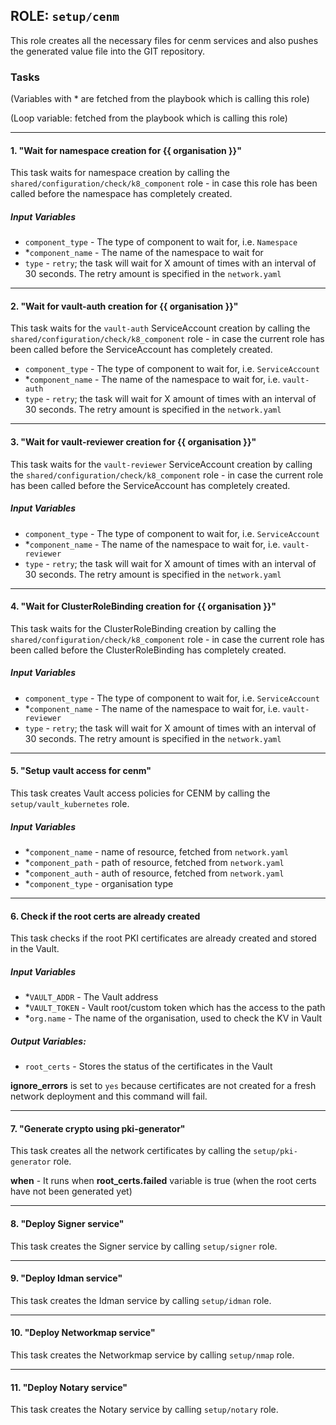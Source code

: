 ## ROLE: `setup/cenm`
This role creates all the necessary files for cenm services and also pushes the generated value file into the GIT repository.

### Tasks
(Variables with * are fetched from the playbook which is calling this role)

(Loop variable: fetched from the playbook which is calling this role)

---

#### 1. "Wait for namespace creation for {{ organisation }}"
This task waits for namespace creation by calling the `shared/configuration/check/k8_component` role - in case this role has been called before the namespace has completely created.
##### Input Variables
- `component_type` - The type of component to wait for, i.e. `Namespace`
- *`component_name` - The name of the namespace to wait for
- `type` - `retry`; the task will wait for X amount of times with an interval of 30 seconds. The retry amount is specified in the `network.yaml`

---

#### 2. "Wait for vault-auth creation for {{ organisation }}"
This task waits for the `vault-auth` ServiceAccount creation by calling the `shared/configuration/check/k8_component` role - in case the current role has been called before the ServiceAccount has completely created.
- `component_type` - The type of component to wait for, i.e. `ServiceAccount`
- *`component_name` - The name of the namespace to wait for, i.e. `vault-auth`
- `type` - `retry`; the task will wait for X amount of times with an interval of 30 seconds. The retry amount is specified in the `network.yaml`

---

#### 3. "Wait for vault-reviewer creation for {{ organisation }}"
This task waits for the `vault-reviewer` ServiceAccount creation by calling the `shared/configuration/check/k8_component` role - in case the current role has been called before the ServiceAccount has completely created.
##### Input Variables
- `component_type` - The type of component to wait for, i.e. `ServiceAccount`
- *`component_name` - The name of the namespace to wait for, i.e. `vault-reviewer`
- `type` - `retry`; the task will wait for X amount of times with an interval of 30 seconds. The retry amount is specified in the `network.yaml`

---

#### 4. "Wait for ClusterRoleBinding creation for {{ organisation }}"
This task waits for the ClusterRoleBinding creation by calling the `shared/configuration/check/k8_component` role - in case the current role has been called before the ClusterRoleBinding has completely created.
##### Input Variables
- `component_type` - The type of component to wait for, i.e. `ServiceAccount`
- *`component_name` - The name of the namespace to wait for, i.e. `vault-reviewer`
- `type` - `retry`; the task will wait for X amount of times with an interval of 30 seconds. The retry amount is specified in the `network.yaml`

---

#### 5. "Setup vault access for cenm"
This task creates Vault access policies for CENM by calling the `setup/vault_kubernetes` role.
##### Input Variables
- *`component_name` - name of resource, fetched from `network.yaml`
- *`component_path` - path of resource, fetched from `network.yaml`
- *`component_auth` - auth of resource, fetched from `network.yaml`
- *`component_type` - organisation type

---

#### 6. Check if the root certs are already created
This task checks if the root PKI certificates are already created and stored in the Vault.
##### Input Variables
- *`VAULT_ADDR` - The Vault address
- *`VAULT_TOKEN` - Vault root/custom token which has the access to the path
- *`org.name` - The name of the organisation, used to check the KV in Vault
##### Output Variables:
- `root_certs` - Stores the status of the certificates in the Vault

**ignore_errors** is set to `yes` because certificates are not created for a fresh network deployment and this command will fail.

---

#### 7. "Generate crypto using pki-generator" 
This task creates all the network certificates by calling the `setup/pki-generator` role.

**when** - It runs when **root_certs.failed** variable is true (when the root certs have not been generated yet)

---

#### 8. "Deploy Signer service"
This task creates the Signer service by calling `setup/signer` role.

---

#### 9. "Deploy Idman service"
This task creates the Idman service by calling `setup/idman` role.

---

#### 10. "Deploy Networkmap service"
This task creates the Networkmap service by calling `setup/nmap` role.

---

#### 11. "Deploy Notary service"
This task creates the Notary service by calling `setup/notary` role.
  